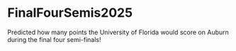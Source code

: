 # FinalFourSemis2025
Predicted how many points the University of Florida would score on Auburn during the final four semi-finals!
